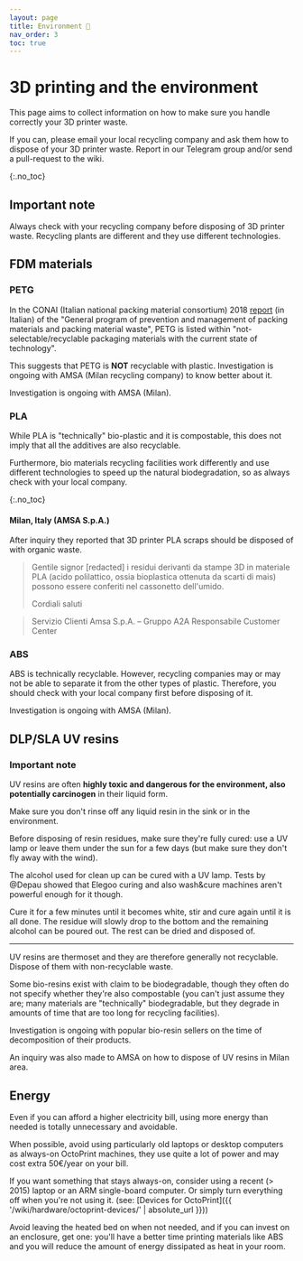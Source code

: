 ```yaml
---
layout: page
title: Environment 🌱
nav_order: 3
toc: true
---
```


# 3D printing and the environment

This page aims to collect information on how to make sure you handle correctly your 3D printer waste.

If you can, please email your local recycling company and ask them how to dispose of your 3D printer waste.
Report in our Telegram group and/or send a pull-request to the wiki.

{:.no_toc}
## Important note

Always check with your recycling company before disposing of 3D printer waste. Recycling plants are different
and they use different technologies.

## FDM materials

### PETG

In the CONAI (Italian national packing material consortium) 2018
[report](https://docplayer.it/storage/102/153381455/1610022623/KVvuJO_LYdykNXz8O2HI5g/153381455.pdf) (in Italian)
of the "General program of prevention and management of packing materials and packing material waste",
PETG is listed within "not-selectable/recyclable packaging materials with the current state of technology".

This suggests that PETG is **NOT** recyclable with plastic. Investigation is ongoing with AMSA (Milan recycling
company) to know better about it.

Investigation is ongoing with AMSA (Milan).

### PLA

While PLA is "technically" bio-plastic and it is compostable, this does not imply that all the additives are also
recyclable.

Furthermore, bio materials recycling facilities work differently and use different technologies to speed up the
natural biodegradation, so as always check with your local company.

{:.no_toc}
#### Milan, Italy (AMSA S.p.A.)

After inquiry they reported that 3D printer PLA scraps should be disposed of with organic waste.

> Gentile signor [redacted]
> i residui derivanti da stampe 3D in materiale PLA (acido polilattico, ossia bioplastica ottenuta da scarti di mais)
> possono essere conferiti nel cassonetto dell'umido. 
>
> Cordiali saluti

> Servizio Clienti
> Amsa S.p.A. – Gruppo A2A
> Responsabile Customer Center


### ABS

ABS is technically recyclable. However, recycling companies may or may not be able to separate it from the other types of
plastic. Therefore, you should check with your local company first before disposing of it.

Investigation is ongoing with AMSA (Milan).


## DLP/SLA UV resins

### Important note

UV resins are often **highly toxic and dangerous for the environment, also potentially carcinogen** in their liquid form.

Make sure you don't rinse off any liquid resin in the sink or in the environment.

Before disposing of resin residues, make sure they're fully cured: use a UV lamp or leave them under the sun for a few days
(but make sure they don't fly away with the wind).

The alcohol used for clean up can be cured with a UV lamp. Tests by @Depau showed that Elegoo curing and also wash&cure machines
aren't powerful enough for it though.

Cure it for a few minutes until it becomes white, stir and cure again until it is all done. The residue will slowly drop to the
bottom and the remaining alcohol can be poured out. The rest can be dried and disposed of.

----

UV resins are thermoset and they are therefore generally not recyclable. Dispose of them with non-recyclable waste.

Some bio-resins exist with claim to be biodegradable, though they often do not specify whether they're also compostable
(you can't just assume they are; many materials are "technically" biodegradable, but they degrade in amounts of time that
are too long for recycling facilities).

Investigation is ongoing with popular bio-resin sellers on the time of decomposition of their products.

An inquiry was also made to AMSA on how to dispose of UV resins in Milan area.

## Energy

Even if you can afford a higher electricity bill, using more energy than needed is totally unnecessary and avoidable.

When possible, avoid using particularly old laptops or desktop computers as always-on OctoPrint machines, they use quite a lot
of power and may cost extra 50€/year on your bill.

If you want something that stays always-on, consider using a recent (> 2015) laptop or an ARM single-board computer. Or simply
turn everything off when you're not using it. (see: [Devices for OctoPrint]({{ '/wiki/hardware/octoprint-devices/' | absolute_url }}))

Avoid leaving the heated bed on when not needed, and if you can invest on an enclosure, get one: you'll have a better time
printing materials like ABS and you will reduce the amount of energy dissipated as heat in your room.

